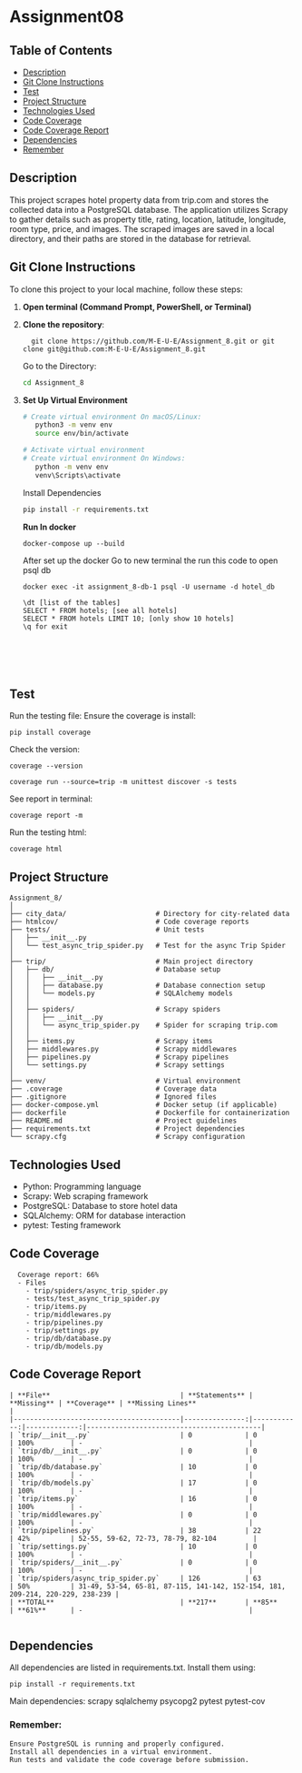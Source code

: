 # Assignment08


## Table of Contents
- [Description](#description)
- [Git Clone Instructions](#git-clone-instructions)
- [Test](#test)
- [Project Structure](#project-structure)
- [Technologies Used](#technologies-used)
- [Code Coverage](#code_coverage)
- [Code Coverage Report](#code_coverage_report)
- [Dependencies](#dependencies)
- [Remember](#remember)


## Description

This project scrapes hotel property data from trip.com and stores the collected data into a PostgreSQL database. The application utilizes Scrapy to gather details such as property title, rating, location, latitude, longitude, room type, price, and images. The scraped images are saved in a local directory, and their paths are stored in the database for retrieval.

## Git Clone Instructions

To clone this project to your local machine, follow these steps:

1. **Open terminal (Command Prompt, PowerShell, or Terminal)**

2. **Clone the repository**:
   
         git clone https://github.com/M-E-U-E/Assignment_8.git or git clone git@github.com:M-E-U-E/Assignment_8.git
   
    Go to the Directory:
    ```bash
    cd Assignment_8
    ```
4. **Set Up Virtual Environment**
   
    ```bash
    # Create virtual environment On macOS/Linux:
       python3 -m venv env
       source env/bin/activate

    # Activate virtual environment
    # Create virtual environment On Windows:
       python -m venv env
       venv\Scripts\activate

    
    ```
    Install Dependencies
    ```bash
    pip install -r requirements.txt
    ```
    **Run In docker**
    ```
    docker-compose up --build
    ```
    After set up the docker
    Go to new terminal the run this code to open psql db
    ```
    docker exec -it assignment_8-db-1 psql -U username -d hotel_db
    ```
    ```
    \dt [list of the tables]
    SELECT * FROM hotels; [see all hotels]
    SELECT * FROM hotels LIMIT 10; [only show 10 hotels]
    \q for exit


   



## Test
  Run the testing file:
  Ensure the coverage is install:
   ```
   pip install coverage
   ```
   Check the version:
   ```
   coverage --version
   ```

   ```
   coverage run --source=trip -m unittest discover -s tests
   ```
  See report in terminal:
   ```
   coverage report -m
   ```
  Run the testing html:
   ```
   coverage html
   ```
 
    

## Project Structure
```
Assignment_8/
│
├── city_data/                      # Directory for city-related data
├── htmlcov/                        # Code coverage reports
├── tests/                          # Unit tests
│   ├── __init__.py
│   └── test_async_trip_spider.py   # Test for the async Trip Spider
│
├── trip/                           # Main project directory
│   ├── db/                         # Database setup
│   │   ├── __init__.py
│   │   ├── database.py             # Database connection setup
│   │   └── models.py               # SQLAlchemy models
│   │
│   ├── spiders/                    # Scrapy spiders
│   │   ├── __init__.py
│   │   └── async_trip_spider.py    # Spider for scraping trip.com
│   │
│   ├── items.py                    # Scrapy items
│   ├── middlewares.py              # Scrapy middlewares
│   ├── pipelines.py                # Scrapy pipelines
│   └── settings.py                 # Scrapy settings
│
├── venv/                           # Virtual environment
├── .coverage                       # Coverage data
├── .gitignore                      # Ignored files
├── docker-compose.yml              # Docker setup (if applicable)
├── dockerfile                      # Dockerfile for containerization
├── README.md                       # Project guidelines
├── requirements.txt                # Project dependencies
└── scrapy.cfg                      # Scrapy configuration

```
## Technologies Used

- Python: Programming language
- Scrapy: Web scraping framework
- PostgreSQL: Database to store hotel data
- SQLAlchemy: ORM for database interaction
- pytest: Testing framework

  
## Code Coverage  
      Coverage report: 66%
      - Files
        - trip/spiders/async_trip_spider.py
        - tests/test_async_trip_spider.py
        - trip/items.py
        - trip/middlewares.py
        - trip/pipelines.py
        - trip/settings.py
        - trip/db/database.py
        - trip/db/models.py

## Code Coverage Report
```
| **File**                                | **Statements** | **Missing** | **Coverage** | **Missing Lines**                          |
|-----------------------------------------|---------------:|------------:|-------------:|-------------------------------------------|
| `trip/__init__.py`                      | 0             | 0          | 100%         | -                                         |
| `trip/db/__init__.py`                   | 0             | 0          | 100%         | -                                         |
| `trip/db/database.py`                   | 10            | 0          | 100%         | -                                         |
| `trip/db/models.py`                     | 17            | 0          | 100%         | -                                         |
| `trip/items.py`                         | 16            | 0          | 100%         | -                                         |
| `trip/middlewares.py`                   | 0             | 0          | 100%         | -                                         |
| `trip/pipelines.py`                     | 38            | 22         | 42%          | 52-55, 59-62, 72-73, 78-79, 82-104         |
| `trip/settings.py`                      | 10            | 0          | 100%         | -                                         |
| `trip/spiders/__init__.py`              | 0             | 0          | 100%         | -                                         |
| `trip/spiders/async_trip_spider.py`     | 126           | 63         | 50%          | 31-49, 53-54, 65-81, 87-115, 141-142, 152-154, 181, 209-214, 220-229, 238-239 |
| **TOTAL**                               | **217**       | **85**     | **61%**      | -                                         |
  
```
  
 ## Dependencies
  All dependencies are listed in requirements.txt. Install them using:

    pip install -r requirements.txt

  Main dependencies:
  scrapy
  sqlalchemy
  psycopg2
  pytest
  pytest-cov
  
 ### Remember:
    Ensure PostgreSQL is running and properly configured.
    Install all dependencies in a virtual environment.
    Run tests and validate the code coverage before submission.
